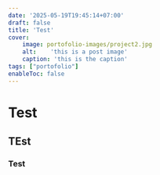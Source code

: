 ```yaml
---
date: '2025-05-19T19:45:14+07:00'
draft: false
title: 'Test'
cover:
    image: portofolio-images/project2.jpg
    alt:    'this is a post image'
    caption: 'this is the caption'
tags: ["portofolio"]
enableToc: false
---
```

# Test

## TEst

### Test